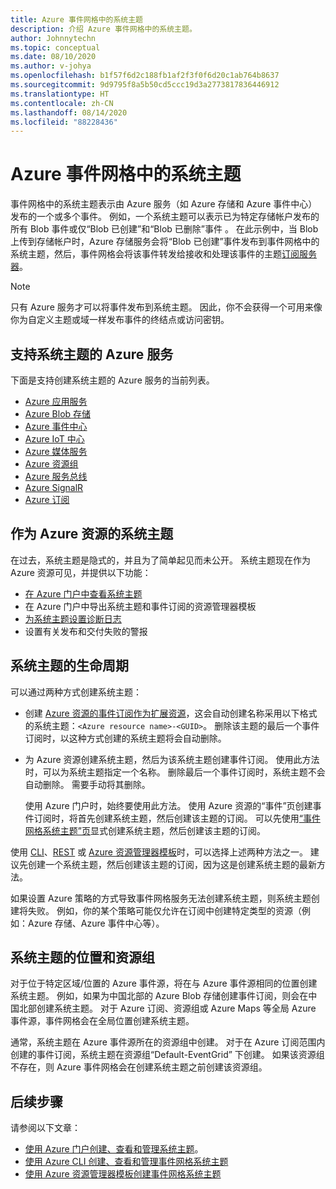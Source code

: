 ```yaml
---
title: Azure 事件网格中的系统主题
description: 介绍 Azure 事件网格中的系统主题。
author: Johnnytechn
ms.topic: conceptual
ms.date: 08/10/2020
ms.author: v-johya
ms.openlocfilehash: b1f57f6d2c188fb1af2f3f0f6d20c1ab764b8637
ms.sourcegitcommit: 9d9795f8a5b50cd5ccc19d3a2773817836446912
ms.translationtype: HT
ms.contentlocale: zh-CN
ms.lasthandoff: 08/14/2020
ms.locfileid: "88228436"
---
```

# <a name="system-topics-in-azure-event-grid"></a>Azure 事件网格中的系统主题
事件网格中的系统主题表示由 Azure 服务（如 Azure 存储和 Azure 事件中心）发布的一个或多个事件。 例如，一个系统主题可以表示已为特定存储帐户发布的所有 Blob 事件或仅“Blob 已创建”和“Blob 已删除”事件  。 在此示例中，当 Blob 上传到存储帐户时，Azure 存储服务会将“Blob 已创建”事件发布到事件网格中的系统主题，然后，事件网格会将该事件转发给接收和处理该事件的主题[订阅服务器](event-handlers.md)。 

> [!NOTE] 
> 只有 Azure 服务才可以将事件发布到系统主题。 因此，你不会获得一个可用来像你为自定义主题或域一样发布事件的终结点或访问密钥。

## <a name="azure-services-that-support-system-topics"></a>支持系统主题的 Azure 服务
下面是支持创建系统主题的 Azure 服务的当前列表。

<!--Not available in MC: event-schema-app-configuration.md, event-schema-azure-maps.md-->
- [Azure 应用服务](event-schema-app-service.md)
- [Azure Blob 存储](event-schema-blob-storage.md)
- [Azure 事件中心](event-schema-event-hubs.md)
- [Azure IoT 中心](event-schema-iot-hub.md)
- [Azure 媒体服务](event-schema-media-services.md)
- [Azure 资源组](event-schema-resource-groups.md)
- [Azure 服务总线](event-schema-service-bus.md)
- [Azure SignalR](event-schema-azure-signalr.md)
- [Azure 订阅](event-schema-subscriptions.md)

## <a name="system-topics-as-azure-resources"></a>作为 Azure 资源的系统主题
在过去，系统主题是隐式的，并且为了简单起见而未公开。 系统主题现在作为 Azure 资源可见，并提供以下功能：

- [在 Azure 门户中查看系统主题](create-view-manage-system-topics.md#view-all-system-topics)
- 在 Azure 门户中导出系统主题和事件订阅的资源管理器模板
- [为系统主题设置诊断日志](enable-diagnostic-logs-topic.md#enable-diagnostic-logs-for-a-system-topic)
- 设置有关发布和交付失败的警报 

## <a name="lifecycle-of-system-topics"></a>系统主题的生命周期
可以通过两种方式创建系统主题： 

- 创建 [Azure 资源的事件订阅作为扩展资源](https://docs.microsoft.com/rest/api/eventgrid/version2020-06-01/eventsubscriptions/createorupdate)，这会自动创建名称采用以下格式的系统主题：`<Azure resource name>-<GUID>`。 删除该主题的最后一个事件订阅时，以这种方式创建的系统主题将会自动删除。 
- 为 Azure 资源创建系统主题，然后为该系统主题创建事件订阅。 使用此方法时，可以为系统主题指定一个名称。 删除最后一个事件订阅时，系统主题不会自动删除。 需要手动将其删除。 

    使用 Azure 门户时，始终要使用此方法。 使用 Azure 资源的“事件”页创建事件订阅时，将首先创建系统主题，然后创建该主题的订阅。 可以先使用[“事件网格系统主题”页](create-view-manage-system-topics.md#create-a-system-topic)显式创建系统主题，然后创建该主题的订阅。 

使用 [CLI](create-view-manage-system-topics-cli.md)、[REST](https://docs.microsoft.com/rest/api/eventgrid/version2020-06-01/eventsubscriptions/createorupdate) 或 [Azure 资源管理器模板](create-view-manage-system-topics-arm.md)时，可以选择上述两种方法之一。 建议先创建一个系统主题，然后创建该主题的订阅，因为这是创建系统主题的最新方法。

如果设置 Azure 策略的方式导致事件网格服务无法创建系统主题，则系统主题创建将失败。 例如，你的某个策略可能仅允许在订阅中创建特定类型的资源（例如：Azure 存储、Azure 事件中心等）。 

## <a name="location-and-resource-group-for-a-system-topic"></a>系统主题的位置和资源组
对于位于特定区域/位置的 Azure 事件源，将在与 Azure 事件源相同的位置创建系统主题。 例如，如果为中国北部的 Azure Blob 存储创建事件订阅，则会在中国北部创建系统主题。 对于 Azure 订阅、资源组或 Azure Maps 等全局 Azure 事件源，事件网格会在全局位置创建系统主题。 

通常，系统主题在 Azure 事件源所在的资源组中创建。 对于在 Azure 订阅范围内创建的事件订阅，系统主题在资源组“Default-EventGrid”  下创建。 如果该资源组不存在，则 Azure 事件网格会在创建系统主题之前创建该资源组。 

## <a name="next-steps"></a>后续步骤
请参阅以下文章： 

- [使用 Azure 门户创建、查看和管理系统主题](create-view-manage-system-topics.md)。
- [使用 Azure CLI 创建、查看和管理事件网格系统主题](create-view-manage-system-topics-cli.md)
- [使用 Azure 资源管理器模板创建事件网格系统主题](create-view-manage-system-topics-arm.md)

